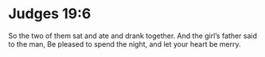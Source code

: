 # Judges 19:6

So the two of them sat and ate and drank together. And the girl’s father said to the man, Be pleased to spend the night, and let your heart be merry.
